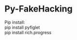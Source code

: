 # Py-FakeHacking
Pip install:                              
pip install pyfiglet                       
pip install rich.progress                                         
